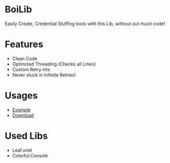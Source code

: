 # BoiLib
 Easily Create, Credential Stuffing tools with this Lib, without out much code!
 
 # Features
 - Clean Code
 - Optimized Threading (Checks all Lines)
 - Custom Retry ints
 - Never stuck in Infinite Retries!

# Usages
- [Example](https://github.com/YoBoiiiiii/BoiLib/blob/main/Example/Program.cs)
- [Download](https://github.com/YoBoiiiiii/BoiLib/tree/main/BoiLib)

# Used Libs
- Leaf.xnet
- Colorful.Console

 
